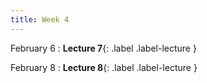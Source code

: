 ```yaml
---
title: Week 4
---
```


February 6
: **Lecture 7**{: .label .label-lecture }


February 8
: **Lecture 8**{: .label .label-lecture }


